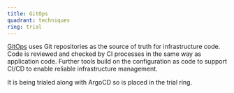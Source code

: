 ```yaml
---
title: GitOps
quadrant: techniques
ring: trial
---
```


[GitOps](https://www.redhat.com/en/topics/devops/what-is-gitops) uses Git
repositories as the source of truth for infrastructure code. Code is reviewed
and checked by CI processes in the same way as application code. Further tools
build on the configuration as code to support CI/CD to enable reliable
infrastructure management.

It is being trialed along with ArgoCD so is placed in the trial ring.
